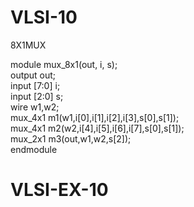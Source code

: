 # VLSI-10

8X1MUX 

module mux_8x1(out, i, s);  
output out;  
input [7:0] i;  
input [2:0] s;  
wire w1,w2;  
mux_4x1 m1(w1,i[0],i[1],i[2],i[3],s[0],s[1]);  
mux_4x1 m2(w2,i[4],i[5],i[6],i[7],s[0],s[1]);  
mux_2x1 m3(out,w1,w2,s[2]);  
endmodule
# VLSI-EX-10
